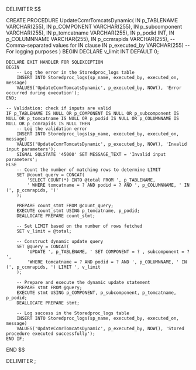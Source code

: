 
DELIMITER $$

CREATE PROCEDURE UpdateCcmrTomcatsDynamic(
    IN p_TABLENAME VARCHAR(255),
    IN p_COMPONENT VARCHAR(255),
    IN p_subcomponent VARCHAR(255),
    IN p_tomcatname VARCHAR(255),
    IN p_podid INT,
    IN p_COLUMNNAME VARCHAR(255),
    IN p_ccmrapids VARCHAR(255), -- Comma-separated values for IN clause
    IN p_executed_by VARCHAR(255) -- For logging purposes
)
BEGIN
    DECLARE v_limit INT DEFAULT 0;
    
    DECLARE EXIT HANDLER FOR SQLEXCEPTION
    BEGIN
        -- Log the error in the Storedproc_logs table
        INSERT INTO Storedproc_logs(sp_name, executed_by, executed_on, message)
        VALUES('UpdateCcmrTomcatsDynamic', p_executed_by, NOW(), 'Error occurred during execution');
    END;
    
    -- Validation: check if inputs are valid
    IF p_TABLENAME IS NULL OR p_COMPONENT IS NULL OR p_subcomponent IS NULL OR p_tomcatname IS NULL OR p_podid IS NULL OR p_COLUMNNAME IS NULL OR p_ccmrapids IS NULL THEN
        -- Log the validation error
        INSERT INTO Storedproc_logs(sp_name, executed_by, executed_on, message)
        VALUES('UpdateCcmrTomcatsDynamic', p_executed_by, NOW(), 'Invalid input parameters');
        SIGNAL SQLSTATE '45000' SET MESSAGE_TEXT = 'Invalid input parameters';
    ELSE
        -- Count the number of matching rows to determine LIMIT
        SET @count_query = CONCAT(
            'SELECT COUNT(*) INTO @total FROM ', p_TABLENAME, 
            ' WHERE tomcatname = ? AND podid = ? AND ', p_COLUMNNAME, ' IN (', p_ccmrapids, ')'
        );
        
        PREPARE count_stmt FROM @count_query;
        EXECUTE count_stmt USING p_tomcatname, p_podid;
        DEALLOCATE PREPARE count_stmt;

        -- Set LIMIT based on the number of rows fetched
        SET v_limit = @total;

        -- Construct dynamic update query
        SET @query = CONCAT(
            'UPDATE ', p_TABLENAME, ' SET COMPONENT = ? , subcomponent = ? ',
            'WHERE tomcatname = ? AND podid = ? AND ', p_COLUMNNAME, ' IN (', p_ccmrapids, ') LIMIT ', v_limit
        );

        -- Prepare and execute the dynamic update statement
        PREPARE stmt FROM @query;
        EXECUTE stmt USING p_COMPONENT, p_subcomponent, p_tomcatname, p_podid;
        DEALLOCATE PREPARE stmt;

        -- Log success in the Storedproc_logs table
        INSERT INTO Storedproc_logs(sp_name, executed_by, executed_on, message)
        VALUES('UpdateCcmrTomcatsDynamic', p_executed_by, NOW(), 'Stored procedure executed successfully');
    END IF;
END $$

DELIMITER ;

